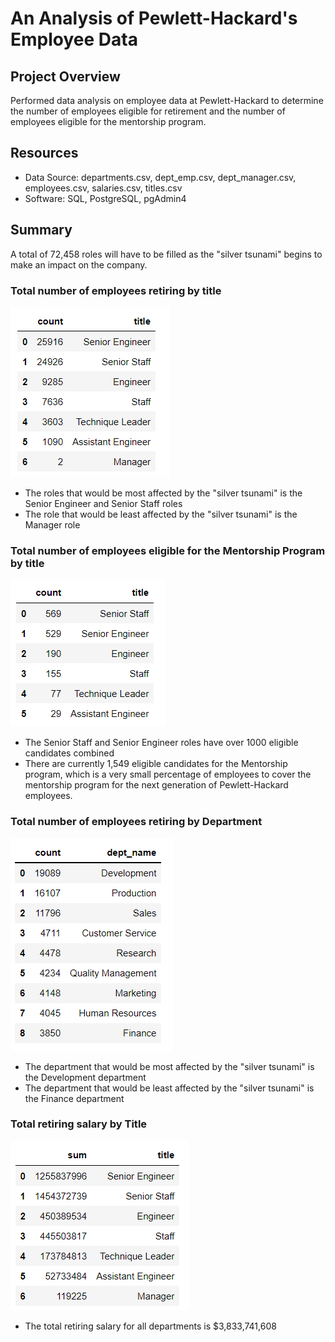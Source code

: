 # An Analysis of Pewlett-Hackard's Employee Data

## Project Overview
Performed data analysis on employee data at Pewlett-Hackard to determine the number of employees eligible for retirement and the number of employees eligible for the mentorship program.

## Resources
- Data Source: departments.csv, dept_emp.csv, dept_manager.csv, employees.csv, salaries.csv, titles.csv
- Software: SQL, PostgreSQL, pgAdmin4

## Summary
A total of 72,458 roles will have to be filled as the "silver tsunami" begins to make an impact on the company.

### Total number of employees retiring by title
![Retiring_Titles](https://github.com/frlinh/pewlett-hackard-analysis/blob/dca770c74f6d9aed900c6332f42c18c2a1a6740a/retiring_titles.png)

- The roles that would be most affected by the "silver tsunami" is the Senior Engineer and Senior Staff roles
- The role that would be least affected by the "silver tsunami" is the Manager role

### Total number of employees eligible for the Mentorship Program by title
![Mentorship_Titles](https://github.com/frlinh/pewlett-hackard-analysis/blob/dca770c74f6d9aed900c6332f42c18c2a1a6740a/mentorship_titles.png)
- The Senior Staff and Senior Engineer roles have over 1000 eligible candidates combined
- There are currently 1,549 eligible candidates for the Mentorship program, which is a very small percentage of employees to cover the mentorship program for the next generation of Pewlett-Hackard employees.

### Total number of employees retiring by Department
![Retiring_Dept](https://github.com/frlinh/pewlett-hackard-analysis/blob/dca770c74f6d9aed900c6332f42c18c2a1a6740a/retiring_dept.png)

- The department that would be most affected by the "silver tsunami" is the Development department
- The department that would be least affected by the "silver tsunami" is the Finance department

### Total retiring salary by Title
![Retiring_Salary](https://github.com/frlinh/pewlett-hackard-analysis/blob/dca770c74f6d9aed900c6332f42c18c2a1a6740a/retiring_salary.png)
- The total retiring salary for all departments is $3,833,741,608
